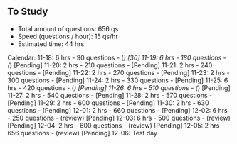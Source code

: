 ## To Study ##

- Total amount of questions:    656 qs
- Speed (questions / hour):     15  qs/hr
- Estimated time:               44  hrs

Calendar:
11-18: 6 hrs    -  90 questions - (*)        [30]
11-19: 6 hrs    - 180 questions - (*)        [Pending]
11-20: 2 hrs    - 210 questions -            [Pending]
11-21: 2 hrs    - 240 questions -            [Pending]
11-22: 2 hrs    - 270 questions -            [Pending]
11-23: 2 hrs    - 300 questions -            [Pending]
11-24: 2 hrs    - 330 questions -            [Pending]
11-25: 6 hrs    - 420 questions - (*)        [Pending]
11-26: 6 hrs    - 510 questions - (*)        [Pending]
11-27: 2 hrs    - 540 questions -            [Pending]
11-28: 2 hrs    - 570 questions -            [Pending]
11-29: 2 hrs    - 600 questions -            [Pending]
11-30: 2 hrs    - 630 questions -            [Pending]
12-01: 2 hrs    - 660 questions -            [Pending]
12-02: 6 hrs    - 250 questions - (review)   [Pending]
12-03: 6 hrs    - 500 questions - (review)   [Pending]
12-04: 2 hrs    - 600 questions - (review)   [Pending]
12-05: 2 hrs    - 656 questions - (review)   [Pending]
12-06: Test day
